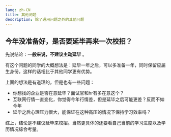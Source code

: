 ```yaml
---
lang: zh-CN
title: 其他问题
description: 除了通用问题之外的其他问题
---
```



## 今年没准备好，是否要延毕再来一次校招？
先说结论：**一般来说，不建议主动延毕** 。

有这个问题的同学的大概想法是：延毕一年之后，可以多准备一年，同时保留应届生身份，这样的话相比于其他同学更有优势。

上面的想法是有道理的，但是也有一些问题：
- 你想找的企业是否在意延毕？面试官和hr有多在意这个？
- 互联网行情一直变化，你觉得今年行情差，但是延毕之后可能更差？反而不如今年
- 延毕之后心理压力很大，能保证在这种高压的情况下保持学习效率吗？

综上，结论是不建议延毕来校招。当然更具体的还要看自己当前的学习进度以及学历情况综合考量。


